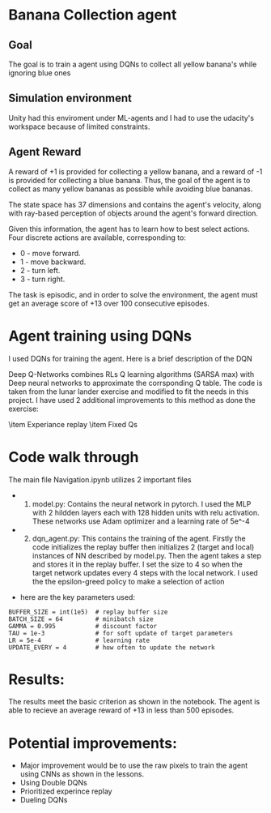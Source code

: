 # Banana Collection agent

## Goal
The goal is to train a agent using DQNs to collect all yellow banana's while ignoring blue ones

## Simulation environment

Unity had this enviroment under ML-agents and I had to use the udacity's workspace because of limited constraints.

## Agent Reward 

A reward of +1 is provided for collecting a yellow banana, and a reward of -1 is provided for collecting a blue banana. Thus, the goal of the agent is to collect as many yellow bananas as possible while avoiding blue bananas.

The state space has 37 dimensions and contains the agent's velocity, along with ray-based perception of objects around the agent's forward direction.

Given this information, the agent has to learn how to best select actions. Four discrete actions are available, corresponding to:

- 0 - move forward.
- 1 - move backward.
- 2 - turn left.
- 3 - turn right.

The task is episodic, and in order to solve the environment, the agent must get an average score of +13 over 100 consecutive episodes.


# Agent training using DQNs

I used DQNs for training the agent. Here is a brief description of the DQN

Deep Q-Networks combines RLs Q learning algorithms (SARSA max) with Deep neural networks to approximate the corrsponding Q table. 
The code is taken from the lunar lander exercise and modified to fit the needs in this project. 
I have used 2 additional improvements to this method as done the exercise:

\item Experiance replay
\item Fixed Qs


# Code walk through

The main file Navigation.ipynb utilizes 2 important files 

- 1) model.py: Contains the neural network in pytorch. I used the MLP with 2 hildden layers each with 128 hidden units with relu activation. These networks use Adam optimizer and a learning rate of 5e^-4
- 2) dqn_agent.py: This contains the training of the agent. Firstly the code initializes the replay buffer then initializes 2 (target and local) instances of NN described by model.py. Then the agent takes a step and stores it in the replay buffer. I set the size to 4 so when the target network updates every 4 steps with the local network. I used the the epsilon-greed policy to make a selection of action

- here are the key parameters used:
```  
BUFFER_SIZE = int(1e5)  # replay buffer size
BATCH_SIZE = 64         # minibatch size 
GAMMA = 0.995           # discount factor 
TAU = 1e-3              # for soft update of target parameters
LR = 5e-4               # learning rate 
UPDATE_EVERY = 4        # how often to update the network
```

# Results:

The results meet the basic criterion as shown in the notebook. The agent is able to recieve an average reward of +13 in less than 500 episodes.


# Potential improvements:

- Major improvement would be to use the raw pixels to train the agent using CNNs as shown in the lessons.
- Using Double DQNs
- Prioritized experince replay
- Dueling DQNs


